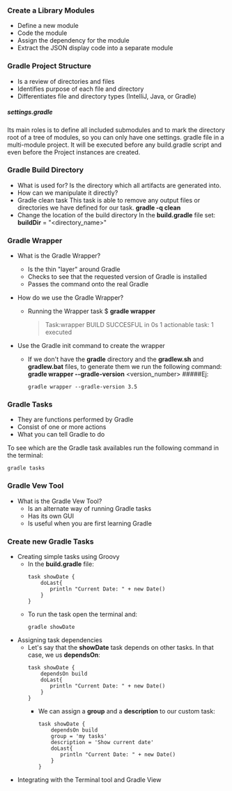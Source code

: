 ### Create a Library Modules
* Define a new module
* Code the module
* Assign the dependency for the module
* Extract the JSON display code into a separate module

### Gradle Project Structure
* Is a review of directories and files
* Identifies purpose of each file and directory
* Differentiates file and directory types (IntelliJ, Java, or Gradle)

##### settings.gradle
Its main roles is to define all included submodules and to mark the directory root of a tree of modules, so you can only have one settings. gradle file in a multi-module project.
It will be executed before any build.gradle script and even before the Project instances are created.

### Gradle Build Directory
* What is used for?
  Is the directory which all artifacts are generated into.
* How can we manipulate it directly?
* Gradle clean task
  This task is able to remove any output files or directories we have defined for our task.
  **gradle -q clean**
* Change the location of the build directory
  In the **build.gradle** file set:
  **buildDir** = "<directory_name>"
  
### Gradle Wrapper
* What is the Gradle Wrapper?
  * Is the thin "layer" around Gradle
  * Checks to see that the requested version of Gradle is installed
  * Passes the command onto the real Gradle
* How do we use the Gradle Wrapper?
  * Running the Wrapper task
    $ **gradle wrapper**
    > Task:wrapper
    BUILD SUCCESFUL in 0s
    1 actionable task: 1 executed  
 
* Use the Gradle init command to create the wrapper
  * If we don't have the **gradle** directory and the **gradlew.sh** and **gradlew.bat** files, to generate them we run the following command:
    **gradle wrapper --gradle-version** <version_number>
    #####Ej:
    ```
    gradle wrapper --gradle-version 3.5 
    ```
### Gradle Tasks
* They are functions performed by Gradle
* Consist of one or more actions
* What you can tell Gradle to do

To see which are the Gradle task availables run the following command in the terminal:
``` 
gradle tasks
```

### Gradle Vew Tool
* What is the Gradle Vew Tool?
  * Is an alternate way of running Gradle tasks
  * Has its own GUI
  * Is useful when you are first learning Gradle
  
### Create new Gradle Tasks
* Creating simple tasks using Groovy
  * In the **build.gradle** file:
    ``` 
    task showDate {
        doLast{
           println "Current Date: " + new Date() 
        }
    }
    ```
  * To run the task open the terminal and:
    ``` 
    gradle showDate
    ```  
* Assigning task dependencies
  * Let's say that the **showDate** task depends on other tasks. In that case, we us **dependsOn**:
    ``` 
    task showDate {
        dependsOn build
        doLast{
           println "Current Date: " + new Date() 
        }
    }
    ```  
    * We can assign a **group** and a **description** to our custom task:
        ``` 
        task showDate {
            dependsOn build
            group = 'my tasks'
            description = 'Show current date'
            doLast{
               println "Current Date: " + new Date() 
            }
        }
        ```    
* Integrating with the Terminal tool and Gradle View